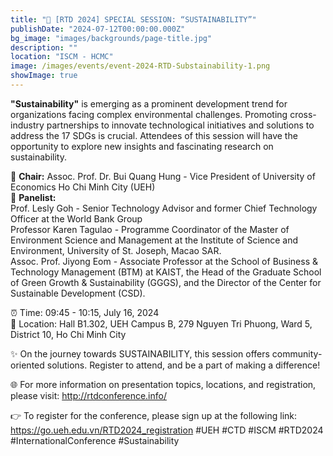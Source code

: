 ```yaml
---
title: "📢 [RTD 2024] SPECIAL SESSION: “SUSTAINABILITY”"
publishDate: "2024-07-12T00:00:00.000Z"
bg_image: "images/backgrounds/page-title.jpg"
description: "" 
location: "ISCM - HCMC"
image: /images/events/event-2024-RTD-Substainability-1.png
showImage: true
---
```


**"Sustainability"** is emerging as a prominent development trend for organizations facing complex environmental challenges. Promoting cross-industry partnerships to innovate technological initiatives and solutions to address the 17 SDGs is crucial. Attendees of this session will have the opportunity to explore new insights and fascinating research on sustainability.
 
🌟 **Chair:** Assoc. Prof. Dr. Bui Quang Hung - Vice President of University of Economics Ho Chi Minh City (UEH)
<br>
🌟 **Panelist:**
<br>
Prof. Lesly Goh - Senior Technology Advisor and former Chief Technology Officer at the World Bank Group
<br>
Professor Karen Tagulao - Programme Coordinator of the Master of Environment Science and Management at the Institute of Science and Environment, University of St. Joseph, Macao SAR.
<br>
Assoc. Prof. Jiyong Eom - Associate Professor at the School of Business & Technology Management (BTM) at KAIST, the Head of the Graduate School of Green Growth & Sustainability (GGGS), and the Director of the Center for Sustainable Development (CSD). 

⏰ Time: 09:45 - 10:15, July 16, 2024
<br>
📍 Location: Hall B1.302, UEH Campus B, 279 Nguyen Tri Phuong, Ward 5, District 10, Ho Chi Minh City
 
✨ On the journey towards SUSTAINABILITY, this session offers community-oriented solutions. Register to attend, and be a part of making a difference!
 
🌐 For more information on presentation topics, locations, and registration, please visit: http://rtdconference.info/

👉 To register for the conference, please sign up at the following link: https://go.ueh.edu.vn/RTD2024_registration
 #UEH #CTD #ISCM #RTD2024 #InternationalConference #Sustainability

